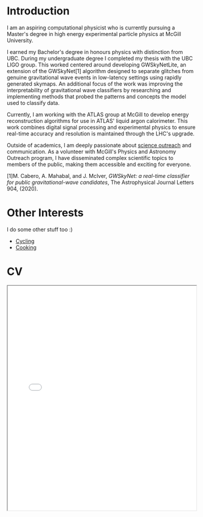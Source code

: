 # Introduction

I am an aspiring computational physicist who is currently pursuing a Master's degree in high energy experimental particle physics at McGill University. 

I earned my Bachelor's degree in honours physics with distinction from UBC. During my undergraduate degree I completed my thesis with the UBC LIGO group. This worked centered around developing GWSkyNetLite, an extension of the GWSkyNet[1] algorithm designed to separate glitches from genuine gravitational wave events in low-latency settings using rapidly generated skymaps. An additional focus of the work was improving the interpretability of gravitational wave classifiers by researching and implementing methods that probed the patterns and concepts the model used to classify data.

Currently, I am working with the ATLAS group at McGill to develop energy reconstruction algorithms for use in ATLAS' liquid argon calorimeter. This work combines digital signal processing and experimental physics to ensure real-time accuracy and resolution is maintained through the LHC's upgrade.

Outside of academics, I am deeply passionate about [science outreach](./outreach.md) and communication. As a volunteer with McGill's Physics and Astronomy Outreach program, I have disseminated complex scientific topics to members of the public, making them accessible and exciting for everyone.

[1]M. Cabero, A. Mahabal, and J. McIver, *GWSkyNet: a real-time classifier for public gravitational-wave candidates*, The Astrophysical Journal Letters 904, (2020). 

# Other Interests
I do some other stuff too :)

- [Cycling](./cycling.md)
- [Cooking](./cooking.md)


# CV

<iframe src="../media/cv.pdf" width="100%" height="600" allowfullscreen></iframe>
